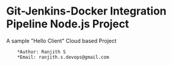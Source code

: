 # Git-Jenkins-Docker Integration Pipeline Node.js Project

A sample "Hello Client" Cloud based Project

        *Author: Ranjith S
        *Email: ranjith.s.devops@gmail.com

